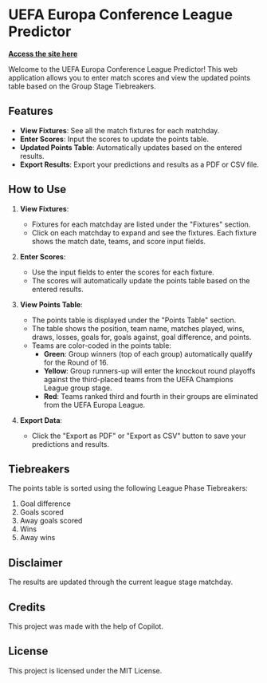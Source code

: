 # UEFA Europa Conference League Predictor

**<a href="https://apex4710.github.io/conference-league-predictor/" target="_blank">Access the site here</a>**

Welcome to the UEFA Europa Conference League Predictor! This web application allows you to enter match scores and view the updated points table based on the Group Stage Tiebreakers.

## Features

- **View Fixtures**: See all the match fixtures for each matchday.
- **Enter Scores**: Input the scores to update the points table.
- **Updated Points Table**: Automatically updates based on the entered results.
- **Export Results**: Export your predictions and results as a PDF or CSV file.

## How to Use

1. **View Fixtures**:

   - Fixtures for each matchday are listed under the "Fixtures" section.
   - Click on each matchday to expand and see the fixtures. Each fixture shows the match date, teams, and score input fields.

2. **Enter Scores**:

   - Use the input fields to enter the scores for each fixture.
   - The scores will automatically update the points table based on the entered results.

3. **View Points Table**:

   - The points table is displayed under the "Points Table" section.
   - The table shows the position, team name, matches played, wins, draws, losses, goals for, goals against, goal difference, and points.
   - Teams are color-coded in the points table:
     - **Green**: Group winners (top of each group) automatically qualify for the Round of 16.
     - **Yellow**: Group runners-up will enter the knockout round playoffs against the third-placed teams from the UEFA Champions League group stage.
     - **Red**: Teams ranked third and fourth in their groups are eliminated from the UEFA Europa League.

4. **Export Data**:
   - Click the "Export as PDF" or "Export as CSV" button to save your predictions and results.

## Tiebreakers

The points table is sorted using the following League Phase Tiebreakers:
1. Goal difference
2. Goals scored
3. Away goals scored
4. Wins
5. Away wins

## Disclaimer

The results are updated through the current league stage matchday.

## Credits

This project was made with the help of Copilot.

## License

This project is licensed under the MIT License.
